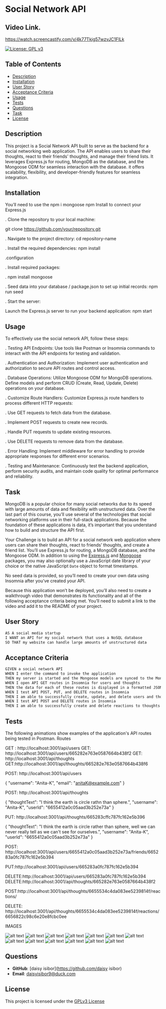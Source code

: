 # Social Network API

## Video Link.

https://watch.screencastify.com/v/4k77Tkig57wzvJC1FlLk


[![License: GPL v3](https://img.shields.io/badge/License-GPLv3-purple.svg)](https://www.gnu.org/licenses/gpl-3.0)


## Table of Contents
- [Description](#description)
- [Installation](#installation)
- [User Story](#user-story)
- [Acceptance Criteria](#acceptance-criteria)
- [Usage](#usage)
- [Tests](#tests)
- [Questions](#questions)
- [Task](#task)
- [License](#license)


## Description

This project is a Social Network API built to serve as the backend for a social networking web application. The API enables users to share their thoughts, react to their friends' thoughts, and manage their friend lists. It leverages Express.js for routing, MongoDB as the database, and the Mongoose ODM for seamless interaction with the database. it offers scalability, flexibility, and developer-friendly features for seamless integration.


## Installation
You’ll need to use the npm i mongoose npm Install to connect your Express.js 

. Clone the repository to your local machine:

 git clone https://github.com/your/repository.git

. Navigate to the project directory:
 cd repository-name

. Install the required dependencies:
 npm install

.configuration

. Install required packages:

. npm install mongoose 

. Seed data into your database / package.json to set up initial records:
  npm run seed

. Start the server: 

  Launch the Express.js server to run your backend application:
  npm start

## Usage
To effectively use the social network API, follow these steps:

. Testing API Endpoints: Use tools like Postman or Insomnia commands to interact with the API endpoints for testing and validation.

. Authentication and Authorization: Implement user authentication and authorization to secure API routes and control access.

. Database Operations: Utilize Mongoose ODM for MongoDB operations. Define models and perform CRUD (Create, Read, Update, Delete) operations on your database.

. Customize Route Handlers: Customize Express.js route handlers to process different HTTP requests:

. Use GET requests to fetch data from the database.

. Implement POST requests to create new records.

. Handle PUT requests to update existing resources.

. Use DELETE requests to remove data from the database.


. Error Handling: Implement middleware for error handling to provide appropriate responses for different error scenarios.


. Testing and Maintenance: Continuously test the backend application, perform security audits, and maintain code quality for optimal performance and reliability.


## Task

MongoDB is a popular choice for many social networks due to its speed with large amounts of data and flexibility with unstructured data. Over the last part of this course, you’ll use several of the technologies that social networking platforms use in their full-stack applications. Because the foundation of these applications is data, it’s important that you understand how to build and structure the API first.

Your Challenge is to build an API for a social network web application where users can share their thoughts, react to friends’ thoughts, and create a friend list. You’ll use Express.js for routing, a MongoDB database, and the Mongoose ODM. In addition to using the [Express.js](https://www.npmjs.com/package/express) and [Mongoose](https://www.npmjs.com/package/mongoose) packages, you may also optionally use a JavaScript date library of your choice or the native JavaScript `Date` object to format timestamps.

No seed data is provided, so you’ll need to create your own data using Insomnia after you’ve created your API.

Because this application won’t be deployed, you’ll also need to create a walkthrough video that demonstrates its functionality and all of the following acceptance criteria being met. You’ll need to submit a link to the video and add it to the README of your project.

## User Story

```md
AS A social media startup
I WANT an API for my social network that uses a NoSQL database
SO THAT my website can handle large amounts of unstructured data
```

## Acceptance Criteria

```md
GIVEN a social network API
WHEN I enter the command to invoke the application
THEN my server is started and the Mongoose models are synced to the MongoDB database
WHEN I open API GET routes in Insomnia for users and thoughts
THEN the data for each of these routes is displayed in a formatted JSON
WHEN I test API POST, PUT, and DELETE routes in Insomnia
THEN I am able to successfully create, update, and delete users and thoughts in my database
WHEN I test API POST and DELETE routes in Insomnia
THEN I am able to successfully create and delete reactions to thoughts and add and remove friends to a user’s friend list
```

## Tests

The following animations show examples of the application's API routes being tested in Postman.
Routes 

GET : http://localhost:3001/api/users
GET: http://localhost:3001/api/users/665282e763e0587664b438f2
GET: http://localhost:3001/api/thoughts
GET:http://localhost:3001/api/thoughts/665282e763e0587664b438f6


POST: http://localhost:3001/api/users

  {
  "username": "Anita-K",
  "email": "anitaK@example.com"
}


POST: http://localhost:3001/api/thoughts

{
  "thoughtText": "I think the earth is circle rathn than sphere.",
  "username": "Anita-K",
  "userId": "6655412a0c05aad3b252e73a" 
}


PUT: http://localhost:3001/api/thoughts/665283cffc787fc162e5b396

{
  "thoughtText": "I think the earth is circle rather than sphere, well we can never really tell as we can't see for ourselves.",
  "username": "Anita-K",
  "userId": "6655412a0c05aad3b252e73a" 
}

POST: http://localhost:3001/api/users/6655412a0c05aad3b252e73a/friends/665283a0fc787fc162e5b394



PUT:http://localhost:3001/api/users/665283a0fc787fc162e5b394

DELETE:http://localhost:3001/api/users/665283a0fc787fc162e5b394
DELETE:http://localhost:3001/api/thoughts/665282e763e0587664b438f2

POST:http://localhost:3001/api/thoughts/6655534c4da083ee5239814f/reactions/

DELETE: http://localhost:3001/api/thoughts/6655534c4da083ee5239814f/reactions/6656822c98c6e20e8fcbc0ee


IMAGES

![alt text](images/Delete-reaction.png)
![alt text](images/Delete-Thought.png)
![alt text](images/Delete-User.png)
![alt text](images/Edit-userThought.png)
![alt text](images/Get-Though(id).png)
![alt text](images/GET-thoughts.png)
![alt text](images/Get-User(id).png)
![alt text](images/Get-Users.png)
![alt text](images/Post-newFriend.png)
![alt text](images/POST-reaction.png)
![alt text](images/POST-user.png)
![alt text](images/Post-userThought.png)
![alt text](images/PUT-user.png)



## Questions

- **GitHub**: [daisy isibor](https://github.com/daisy isibor)
- **Email**: daisyisibor9@duck.com

## License
  This project is licensed under the [GPLv3 License](https://www.gnu.org/licenses/gpl-3.0)
